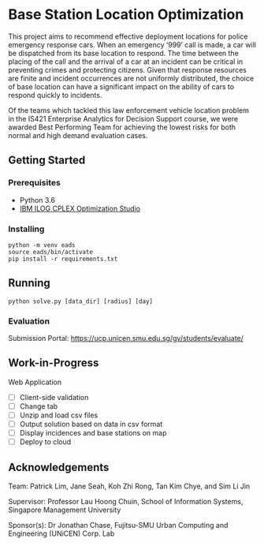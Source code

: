 # Base Station Location Optimization
This project aims to recommend effective deployment locations for police emergency response cars. When an emergency ‘999’ call is made, a car will be dispatched from its base location to respond. The time between the placing of the call and the arrival of a car at an incident can be critical in preventing crimes and protecting citizens. Given that response resources are finite and incident occurrences are not uniformly distributed, the choice of base location can have a significant impact on the ability of cars to respond quickly to incidents.

Of the teams which tackled this law enforcement vehicle location problem in the IS421 Enterprise Analytics for Decision Support course, we were awarded Best Performing Team for achieving the lowest risks for both normal and high demand evaluation cases.

## Getting Started

### Prerequisites
- Python 3.6
- [IBM ILOG CPLEX Optimization Studio](https://www.ibm.com/sg-en/analytics/cplex-optimizer)

### Installing
```
python -m venv eads
source eads/bin/activate
pip install -r requirements.txt
```

## Running
`python solve.py [data_dir] [radius] [day]`

### Evaluation
Submission Portal: https://ucp.unicen.smu.edu.sg/gv/students/evaluate/

## Work-in-Progress
Web Application
- [ ] Client-side validation
- [ ] Change tab
- [ ] Unzip and load csv files
- [ ] Output solution based on data in csv format
- [ ] Display incidences and base stations on map
- [ ] Deploy to cloud

## Acknowledgements
Team: Patrick Lim, Jane Seah, Koh Zhi Rong, Tan Kim Chye, and Sim Li Jin

Supervisor: Professor Lau Hoong Chuin, School of Information Systems, Singapore Management University

Sponsor(s): Dr Jonathan Chase, Fujitsu-SMU Urban Computing and Engineering (UNiCEN) Corp. Lab
